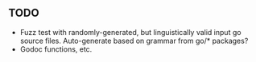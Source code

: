 TODO
----
 - Fuzz test with randomly-generated, but linguistically valid input go
   source files.  Auto-generate based on grammar from go/\* packages?
 - Godoc functions, etc.
